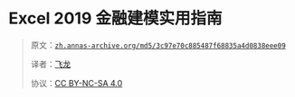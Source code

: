 # Excel 2019 金融建模实用指南

> 原文：[`zh.annas-archive.org/md5/3c97e70c885487f68835a4d0838eee09`](https://zh.annas-archive.org/md5/3c97e70c885487f68835a4d0838eee09)
> 
> 译者：[飞龙](https://github.com/wizardforcel)
> 
> 协议：[CC BY-NC-SA 4.0](http://creativecommons.org/licenses/by-nc-sa/4.0/)